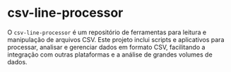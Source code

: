 # csv-line-processor
O `csv-line-processor` é um repositório de ferramentas para leitura e manipulação de arquivos CSV. Este projeto inclui scripts e aplicativos para processar, analisar e gerenciar dados em formato CSV, facilitando a integração com outras plataformas e a análise de grandes volumes de dados.
